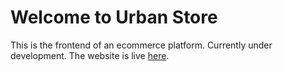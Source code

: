 # Welcome to Urban Store

This is the frontend of an ecommerce platform.
Currently under development.
The website is live [here](https://urbanstore-ujjwalpaul.netlify.app).